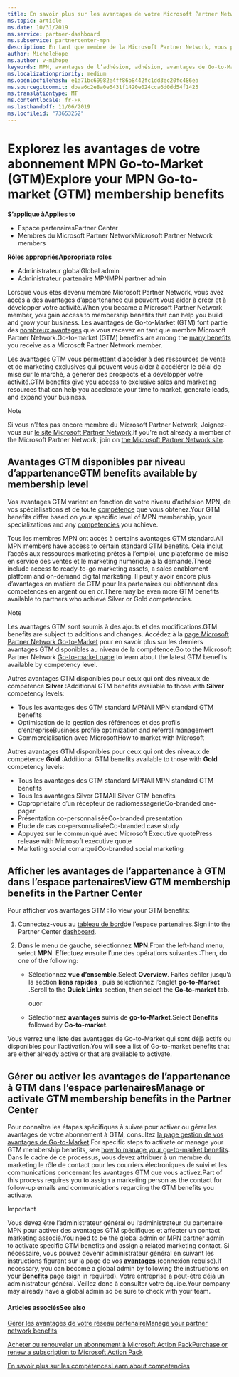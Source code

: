 ```yaml
---
title: En savoir plus sur les avantages de votre Microsoft Partner Network Go-to-Market | Espace partenaires
ms.topic: article
ms.date: 10/31/2019
ms.service: partner-dashboard
ms.subservice: partnercenter-mpn
description: En tant que membre de la Microsoft Partner Network, vous pouvez bénéficier de certains avantages de la mise sur le marché. Découvrez les différents niveaux d’avantages de Go-to-Market disponibles et comment les activer et les gérer dans l’espace partenaires.
author: MicheleHope
ms.author: v-mihope
keywords: MPN, avantages de l’adhésion, adhésion, avantages de Go-to-Market, Go-to-Market, accéder au marché, GTM, adhésion Gold, abonnement Silver
ms.localizationpriority: medium
ms.openlocfilehash: e1a71bc69982e4ff86b8442fc1dd3ec20fc486ea
ms.sourcegitcommit: dbaa6c2e8a0e6431f1420e024cca6d0dd54f1425
ms.translationtype: MT
ms.contentlocale: fr-FR
ms.lasthandoff: 11/06/2019
ms.locfileid: "73653252"
---
```

# <a name="explore-your-mpn-go-to-market-gtm-membership-benefits"></a><span data-ttu-id="d8124-105">Explorez les avantages de votre abonnement MPN Go-to-Market (GTM)</span><span class="sxs-lookup"><span data-stu-id="d8124-105">Explore your MPN Go-to-market (GTM) membership benefits</span></span>

<span data-ttu-id="d8124-106">**S’applique à**</span><span class="sxs-lookup"><span data-stu-id="d8124-106">**Applies to**</span></span>

- <span data-ttu-id="d8124-107">Espace partenaires</span><span class="sxs-lookup"><span data-stu-id="d8124-107">Partner Center</span></span>
- <span data-ttu-id="d8124-108">Membres du Microsoft Partner Network</span><span class="sxs-lookup"><span data-stu-id="d8124-108">Microsoft Partner Network members</span></span>

<span data-ttu-id="d8124-109">**Rôles appropriés**</span><span class="sxs-lookup"><span data-stu-id="d8124-109">**Appropriate roles**</span></span>

- <span data-ttu-id="d8124-110">Administrateur global</span><span class="sxs-lookup"><span data-stu-id="d8124-110">Global admin</span></span>
- <span data-ttu-id="d8124-111">Administrateur partenaire MPN</span><span class="sxs-lookup"><span data-stu-id="d8124-111">MPN partner admin</span></span>

<span data-ttu-id="d8124-112">Lorsque vous êtes devenu membre Microsoft Partner Network, vous avez accès à des avantages d’appartenance qui peuvent vous aider à créer et à développer votre activité.</span><span class="sxs-lookup"><span data-stu-id="d8124-112">When you became a Microsoft Partner Network member, you gain access to membership benefits that can help you build and grow your business.</span></span> <span data-ttu-id="d8124-113">Les avantages de Go-to-Market (GTM) font partie des [nombreux avantages](https://partner.microsoft.com/manage-your-partner-network-benefits) que vous recevez en tant que membre Microsoft Partner Network.</span><span class="sxs-lookup"><span data-stu-id="d8124-113">Go-to-market (GTM) benefits are among the [many benefits](https://partner.microsoft.com/manage-your-partner-network-benefits) you receive as a Microsoft Partner Network member.</span></span> 

<span data-ttu-id="d8124-114">Les avantages GTM vous permettent d’accéder à des ressources de vente et de marketing exclusives qui peuvent vous aider à accélérer le délai de mise sur le marché, à générer des prospects et à développer votre activité.</span><span class="sxs-lookup"><span data-stu-id="d8124-114">GTM benefits give you access to exclusive sales and marketing resources that can help you accelerate your time to market, generate leads, and expand your business.</span></span>

>[!NOTE]
><span data-ttu-id="d8124-115">Si vous n’êtes pas encore membre du Microsoft Partner Network, Joignez-vous sur [le site Microsoft Partner Network](https://partner.microsoft.com/membership).</span><span class="sxs-lookup"><span data-stu-id="d8124-115">If you're not already a member of the Microsoft Partner Network, join on [the Microsoft Partner Network site](https://partner.microsoft.com/membership).</span></span>


## <a name="gtm-benefits-available-by-membership-level"></a><span data-ttu-id="d8124-116">Avantages GTM disponibles par niveau d’appartenance</span><span class="sxs-lookup"><span data-stu-id="d8124-116">GTM benefits available by membership level</span></span>

<span data-ttu-id="d8124-117">Vos avantages GTM varient en fonction de votre niveau d’adhésion MPN, de vos spécialisations et de toute [compétence](learn-about-competencies.md) que vous obtenez.</span><span class="sxs-lookup"><span data-stu-id="d8124-117">Your GTM benefits differ based on your specific level of MPN membership, your specializations and any [competencies](learn-about-competencies.md) you achieve.</span></span>

<span data-ttu-id="d8124-118">Tous les membres MPN ont accès à certains avantages GTM standard.</span><span class="sxs-lookup"><span data-stu-id="d8124-118">All MPN members have access to certain standard GTM benefits.</span></span> <span data-ttu-id="d8124-119">Cela inclut l’accès aux ressources marketing prêtes à l’emploi, une plateforme de mise en service des ventes et le marketing numérique à la demande.</span><span class="sxs-lookup"><span data-stu-id="d8124-119">These include access to ready-to-go marketing assets, a sales enablement platform and on-demand digital marketing.</span></span> <span data-ttu-id="d8124-120">Il peut y avoir encore plus d’avantages en matière de GTM pour les partenaires qui obtiennent des compétences en argent ou en or.</span><span class="sxs-lookup"><span data-stu-id="d8124-120">There may be even more GTM benefits available to partners who achieve Silver or Gold competencies.</span></span>

>[!NOTE]
><span data-ttu-id="d8124-121">Les avantages GTM sont soumis à des ajouts et des modifications.</span><span class="sxs-lookup"><span data-stu-id="d8124-121">GTM benefits are subject to additions and changes.</span></span> <span data-ttu-id="d8124-122">Accédez à la [page Microsoft Partner Network Go-to-Market](https://partner.microsoft.com/membership/go-to-market) pour en savoir plus sur les derniers avantages GTM disponibles au niveau de la compétence.</span><span class="sxs-lookup"><span data-stu-id="d8124-122">Go to the Microsoft Partner Network [Go-to-market page](https://partner.microsoft.com/membership/go-to-market) to learn about the latest GTM benefits available by competency level.</span></span>

<span data-ttu-id="d8124-123">Autres avantages GTM disponibles pour ceux qui ont des niveaux de compétence **Silver** :</span><span class="sxs-lookup"><span data-stu-id="d8124-123">Additional GTM benefits available to those with **Silver** competency levels:</span></span>

- <span data-ttu-id="d8124-124">Tous les avantages des GTM standard MPN</span><span class="sxs-lookup"><span data-stu-id="d8124-124">All MPN standard GTM benefits</span></span>
- <span data-ttu-id="d8124-125">Optimisation de la gestion des références et des profils d’entreprise</span><span class="sxs-lookup"><span data-stu-id="d8124-125">Business profile optimization and referral management</span></span>
- <span data-ttu-id="d8124-126">Commercialisation avec Microsoft</span><span class="sxs-lookup"><span data-stu-id="d8124-126">How to market with Microsoft</span></span>

<span data-ttu-id="d8124-127">Autres avantages GTM disponibles pour ceux qui ont des niveaux de compétence **Gold** :</span><span class="sxs-lookup"><span data-stu-id="d8124-127">Additional GTM benefits available to those with **Gold** competency levels:</span></span>

- <span data-ttu-id="d8124-128">Tous les avantages des GTM standard MPN</span><span class="sxs-lookup"><span data-stu-id="d8124-128">All MPN standard GTM benefits</span></span>
- <span data-ttu-id="d8124-129">Tous les avantages Silver GTM</span><span class="sxs-lookup"><span data-stu-id="d8124-129">All Silver GTM benefits</span></span>
- <span data-ttu-id="d8124-130">Copropriétaire d’un récepteur de radiomessagerie</span><span class="sxs-lookup"><span data-stu-id="d8124-130">Co-branded one-pager</span></span>
- <span data-ttu-id="d8124-131">Présentation co-personnalisée</span><span class="sxs-lookup"><span data-stu-id="d8124-131">Co-branded presentation</span></span>
- <span data-ttu-id="d8124-132">Étude de cas co-personnalisée</span><span class="sxs-lookup"><span data-stu-id="d8124-132">Co-branded case study</span></span>
- <span data-ttu-id="d8124-133">Appuyez sur le communiqué avec Microsoft Executive quote</span><span class="sxs-lookup"><span data-stu-id="d8124-133">Press release with Microsoft executive quote</span></span>
- <span data-ttu-id="d8124-134">Marketing social comarqué</span><span class="sxs-lookup"><span data-stu-id="d8124-134">Co-branded social marketing</span></span>

## <a name="view-gtm-membership-benefits-in-the-partner-center"></a><span data-ttu-id="d8124-135">Afficher les avantages de l’appartenance à GTM dans l’espace partenaires</span><span class="sxs-lookup"><span data-stu-id="d8124-135">View GTM membership benefits in the Partner Center</span></span>

<span data-ttu-id="d8124-136">Pour afficher vos avantages GTM :</span><span class="sxs-lookup"><span data-stu-id="d8124-136">To view your GTM benefits:</span></span>

1. <span data-ttu-id="d8124-137">Connectez-vous au [tableau de bord]( https://docs.microsoft.com/partner-center/)de l’espace partenaires.</span><span class="sxs-lookup"><span data-stu-id="d8124-137">Sign into the Partner Center [dashboard]( https://docs.microsoft.com/partner-center/).</span></span>

2. <span data-ttu-id="d8124-138">Dans le menu de gauche, sélectionnez **MPN**.</span><span class="sxs-lookup"><span data-stu-id="d8124-138">From the left-hand menu, select **MPN**.</span></span> <span data-ttu-id="d8124-139">Effectuez ensuite l’une des opérations suivantes :</span><span class="sxs-lookup"><span data-stu-id="d8124-139">Then, do one of the following:</span></span>

    - <span data-ttu-id="d8124-140">Sélectionnez **vue d’ensemble**.</span><span class="sxs-lookup"><span data-stu-id="d8124-140">Select **Overview**.</span></span> <span data-ttu-id="d8124-141">Faites défiler jusqu’à la section **liens rapides** , puis sélectionnez l’onglet **go-to-Market** .</span><span class="sxs-lookup"><span data-stu-id="d8124-141">Scroll to the **Quick Links** section, then select the **Go-to-market** tab.</span></span>

      <span data-ttu-id="d8124-142">ou</span><span class="sxs-lookup"><span data-stu-id="d8124-142">or</span></span>

    - <span data-ttu-id="d8124-143">Sélectionnez **avantages** suivis de **go-to-Market**.</span><span class="sxs-lookup"><span data-stu-id="d8124-143">Select **Benefits** followed by **Go-to-market**.</span></span>

<span data-ttu-id="d8124-144">Vous verrez une liste des avantages de Go-to-Market qui sont déjà actifs ou disponibles pour l’activation.</span><span class="sxs-lookup"><span data-stu-id="d8124-144">You will see a list of Go-to-market benefits that are either already active or that are available to activate.</span></span>

## <a name="manage-or-activate-gtm-membership-benefits-in-the-partner-center"></a><span data-ttu-id="d8124-145">Gérer ou activer les avantages de l’appartenance à GTM dans l’espace partenaires</span><span class="sxs-lookup"><span data-stu-id="d8124-145">Manage or activate GTM membership benefits in the Partner Center</span></span>

<span data-ttu-id="d8124-146">Pour connaître les étapes spécifiques à suivre pour activer ou gérer les avantages de votre abonnement à GTM, consultez [la page gestion de vos avantages de Go-to-Market](manage-your-partner-network-benefits.md#manage-go-to-market-benefits).</span><span class="sxs-lookup"><span data-stu-id="d8124-146">For specific steps to activate or manage your GTM membership benefits, see [how to manage your go-to-market benefits](manage-your-partner-network-benefits.md#manage-go-to-market-benefits).</span></span> <span data-ttu-id="d8124-147">Dans le cadre de ce processus, vous devez attribuer à un membre du marketing le rôle de contact pour les courriers électroniques de suivi et les communications concernant les avantages GTM que vous activez.</span><span class="sxs-lookup"><span data-stu-id="d8124-147">Part of this process requires you to assign a marketing person as the contact for follow-up emails and communications regarding the GTM benefits you activate.</span></span>

>[!IMPORTANT]
><span data-ttu-id="d8124-148">Vous devez être l’administrateur général ou l’administrateur du partenaire MPN pour activer des avantages GTM spécifiques et affecter un contact marketing associé.</span><span class="sxs-lookup"><span data-stu-id="d8124-148">You need to be the global admin or MPN partner admin to activate specific GTM benefits and assign a related marketing contact.</span></span> <span data-ttu-id="d8124-149">Si nécessaire, vous pouvez devenir administrateur général en suivant les instructions figurant sur la page de vos [ **avantages** ](https://partnercenter.microsoft.com/pcv/partnership/benefits) (connexion requise).</span><span class="sxs-lookup"><span data-stu-id="d8124-149">If necessary, you can become a global admin by following the instructions on your [**Benefits** page](https://partnercenter.microsoft.com/pcv/partnership/benefits) (sign in required).</span></span> <span data-ttu-id="d8124-150">Votre entreprise a peut-être déjà un administrateur général. Veillez donc à consulter votre équipe.</span><span class="sxs-lookup"><span data-stu-id="d8124-150">Your company may already have a global admin so be sure to check with your team.</span></span>

#### <a name="see-also"></a><span data-ttu-id="d8124-151">Articles associés</span><span class="sxs-lookup"><span data-stu-id="d8124-151">See also</span></span>

[<span data-ttu-id="d8124-152">Gérer les avantages de votre réseau partenaire</span><span class="sxs-lookup"><span data-stu-id="d8124-152">Manage your partner network benefits</span></span>](manage-your-partner-network-benefits.md)

[<span data-ttu-id="d8124-153">Acheter ou renouveler un abonnement à Microsoft Action Pack</span><span class="sxs-lookup"><span data-stu-id="d8124-153">Purchase or renew a subscription to Microsoft Action Pack</span></span>](mpn-get-action-pack.md)

[<span data-ttu-id="d8124-154">En savoir plus sur les compétences</span><span class="sxs-lookup"><span data-stu-id="d8124-154">Learn about competencies</span></span>](learn-about-competencies.md)